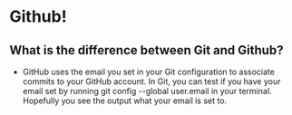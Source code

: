 # Github!
## What is the difference between Git and Github?
-  GitHub uses the email you set in your Git configuration to associate commits to your GitHub account. In Git, you can test if you have your email set by running git config --global user.email in your terminal. Hopefully you see the output what your email is set to.